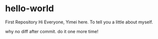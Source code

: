 # hello-world
First Repository
Hi Everyone, Yimei here. To tell you a little about myself. 

why no diff after commit. do it one more time!
